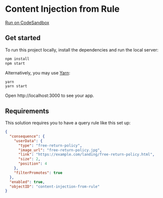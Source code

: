 # Content Injection from Rule

[Run on CodeSandbox](https://codesandbox.io/s/github/algolia/solutions/tree/master/content-injection-from-rule)

## Get started

To run this project locally, install the dependencies and run the local server:

```sh
npm install
npm start
```

Alternatively, you may use [Yarn](https://http://yarnpkg.com/):

```sh
yarn
yarn start
```

Open http://localhost:3000 to see your app.

## Requirements

This solution requires you to have a query rule like this set up:

```json
{
  "consequence": {
    "userData": {
      "type": "free-return-policy",
      "image_url": "free-return-policy.jpg",
      "link": "https://example.com/landing/free-return-policy.html",
      "size": 2,
      "position": 4
    },
    "filterPromotes": true
  },
  "enabled": true,
  "objectID": "content-injection-from-rule"
}
```
